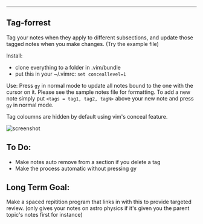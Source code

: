 ***
## Tag-forrest
Tag your notes when they apply to different subsections, and update those tagged notes when you make changes. (Try the example file)

Install: 
  - clone everything to a folder in .vim/bundle
  - put this in your ~/.vimrc: `set conceallevel=1`

Use: Press `gy` in normal mode to update all notes bound to the one with the cursor on it. Please see the sample notes file for formatting. To add a new note simply put `<tags = tag1, tag2, tagN>` above your new note and press `gy` in normal mode.  

Tag coloumns are hidden by default using vim's conceal feature. 

![screenshot](http://i.imgur.com/68fEVD1.png)

## To Do:
 * Make notes auto remove from a section if you delete a tag
 * Make the process automatic without pressing gy

## Long Term Goal:
  Make a spaced repitition program that links in with this to provide targeted review. (only gives your notes on astro physics if it's given you the parent topic's notes first for instance)
